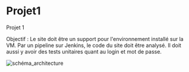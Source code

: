 # Projet1
Projet 1

Objectif : Le site doit être un support pour l'environnement installé sur la VM. Par un pipeline sur Jenkins, le code du site doit être analysé. Il doit aussi y avoir des tests unitaires quant au login et mot de passe.

![schéma_architecture](https://user-images.githubusercontent.com/72738673/138066122-c6cf9e77-2320-4559-aae5-21673249e92b.PNG)



